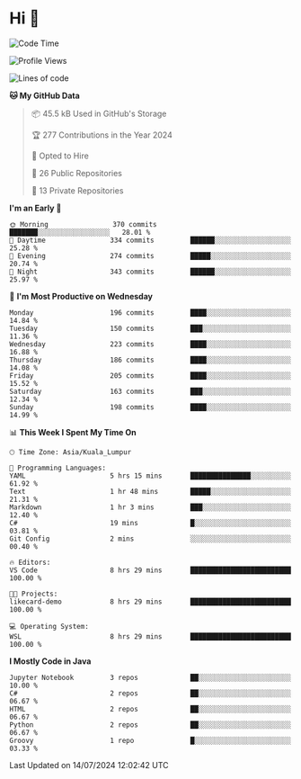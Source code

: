 <h1>Hi 👋</h1>

<!--START_SECTION:waka-->
![Code Time](http://img.shields.io/badge/Code%20Time-569%20hrs%2020%20mins-blue)

![Profile Views](http://img.shields.io/badge/Profile%20Views-11-blue)

![Lines of code](https://img.shields.io/badge/From%20Hello%20World%20I%27ve%20Written-1.2%20million%20lines%20of%20code-blue)

**🐱 My GitHub Data** 

> 📦 45.5 kB Used in GitHub's Storage 
 > 
> 🏆 277 Contributions in the Year 2024
 > 
> 💼 Opted to Hire
 > 
> 📜 26 Public Repositories 
 > 
> 🔑 13 Private Repositories 
 > 
**I'm an Early 🐤** 

```text
🌞 Morning                370 commits         ███████░░░░░░░░░░░░░░░░░░   28.01 % 
🌆 Daytime                334 commits         ██████░░░░░░░░░░░░░░░░░░░   25.28 % 
🌃 Evening                274 commits         █████░░░░░░░░░░░░░░░░░░░░   20.74 % 
🌙 Night                  343 commits         ██████░░░░░░░░░░░░░░░░░░░   25.97 % 
```
📅 **I'm Most Productive on Wednesday** 

```text
Monday                   196 commits         ████░░░░░░░░░░░░░░░░░░░░░   14.84 % 
Tuesday                  150 commits         ███░░░░░░░░░░░░░░░░░░░░░░   11.36 % 
Wednesday                223 commits         ████░░░░░░░░░░░░░░░░░░░░░   16.88 % 
Thursday                 186 commits         ████░░░░░░░░░░░░░░░░░░░░░   14.08 % 
Friday                   205 commits         ████░░░░░░░░░░░░░░░░░░░░░   15.52 % 
Saturday                 163 commits         ███░░░░░░░░░░░░░░░░░░░░░░   12.34 % 
Sunday                   198 commits         ████░░░░░░░░░░░░░░░░░░░░░   14.99 % 
```


📊 **This Week I Spent My Time On** 

```text
🕑︎ Time Zone: Asia/Kuala_Lumpur

💬 Programming Languages: 
YAML                     5 hrs 15 mins       ███████████████░░░░░░░░░░   61.92 % 
Text                     1 hr 48 mins        █████░░░░░░░░░░░░░░░░░░░░   21.31 % 
Markdown                 1 hr 3 mins         ███░░░░░░░░░░░░░░░░░░░░░░   12.40 % 
C#                       19 mins             █░░░░░░░░░░░░░░░░░░░░░░░░   03.81 % 
Git Config               2 mins              ░░░░░░░░░░░░░░░░░░░░░░░░░   00.40 % 

🔥 Editors: 
VS Code                  8 hrs 29 mins       █████████████████████████   100.00 % 

🐱‍💻 Projects: 
likecard-demo            8 hrs 29 mins       █████████████████████████   100.00 % 

💻 Operating System: 
WSL                      8 hrs 29 mins       █████████████████████████   100.00 % 
```

**I Mostly Code in Java** 

```text
Jupyter Notebook         3 repos             ██░░░░░░░░░░░░░░░░░░░░░░░   10.00 % 
C#                       2 repos             ██░░░░░░░░░░░░░░░░░░░░░░░   06.67 % 
HTML                     2 repos             ██░░░░░░░░░░░░░░░░░░░░░░░   06.67 % 
Python                   2 repos             ██░░░░░░░░░░░░░░░░░░░░░░░   06.67 % 
Groovy                   1 repo              █░░░░░░░░░░░░░░░░░░░░░░░░   03.33 % 
```




 Last Updated on 14/07/2024 12:02:42 UTC
<!--END_SECTION:waka-->
